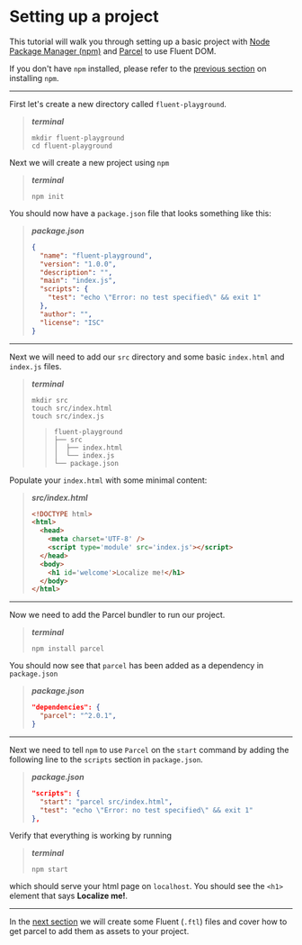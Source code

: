 # Setting up a project

This tutorial will walk you through setting up a basic project with [Node Package Manager (npm)](https://www.npmjs.com/) and [Parcel](https://parceljs.org/) to use Fluent DOM.

If you don't have `npm` installed, please refer to the [previous section](./npm.md) on installing `npm`.

---

First let's create a new directory called `fluent-playground`.

> **_terminal_**
> ```
> mkdir fluent-playground
> cd fluent-playground
> ```

Next we will create a new project using `npm`

> **_terminal_**
> ```
> npm init
> ```

You should now have a `package.json` file that looks something like this:

> **_package.json_**
> ```json
> {
>   "name": "fluent-playground",
>   "version": "1.0.0",
>   "description": "",
>   "main": "index.js",
>   "scripts": {
>     "test": "echo \"Error: no test specified\" && exit 1"
>   },
>   "author": "",
>   "license": "ISC"
> }
> ```

---

Next we will need to add our `src` directory and some basic `index.html` and `index.js` files.

> **_terminal_**
> ```
> mkdir src
> touch src/index.html
> touch src/index.js
> ```
> > ```
> > fluent-playground
> > ├── src
> > │  ├── index.html
> > │  └── index.js
> > └── package.json
> > ```

Populate your `index.html` with some minimal content:

> **_src/index.html_**
> ```html
> <!DOCTYPE html>
> <html>
>   <head>
>     <meta charset='UTF-8' />
>     <script type='module' src='index.js'></script>
>   </head>
>   <body>
>     <h1 id='welcome'>Localize me!</h1>
>   </body>
> </html>
> ```

---

Now we need to add the Parcel bundler to run our project.

> **_terminal_**
> ```
> npm install parcel
> ```

You should now see that `parcel` has been added as a dependency in `package.json`

> **_package.json_**
> ```json
> "dependencies": {
>   "parcel": "^2.0.1",
> }
> ```

---

Next we need to tell `npm` to use `Parcel` on the `start` command by adding the following line to the `scripts` section in `package.json`.

> **_package.json_**
> ```json
> "scripts": {
>   "start": "parcel src/index.html",
>   "test": "echo \"Error: no test specified\" && exit 1"
> },
> ```

Verify that everything is working by running

> **_terminal_**
> ```
> npm start
> ```

which should serve your html page on `localhost`. You should see the `<h1>` element that says **Localize me!**.

---

In the [next section](./fluent-files.md) we will create some Fluent (`.ftl`) files and cover how to get parcel to add them as assets to your project.
